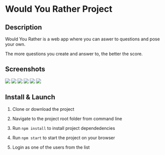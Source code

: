 # Would You Rather Project

## Description

Would You Rather is a web app where you can aswer to questions and pose your own.

The more questions you create and answer to, the better the score.

## Screenshots

![](https://res.cloudinary.com/ninaw/image/upload/c_scale,w_375/v1594736814/would_you_rather_1_krwqat.png)
![](https://res.cloudinary.com/ninaw/image/upload/c_scale,w_375/v1594736815/would_you_rather_2_njms80.png)
![](https://res.cloudinary.com/ninaw/image/upload/c_scale,w_375/v1594736814/would_you_rather_3_hsmuj3.png)
![](https://res.cloudinary.com/ninaw/image/upload/c_scale,w_375/v1594736811/would_you_rather_4_uvgglb.png)
![](https://res.cloudinary.com/ninaw/image/upload/c_scale,w_375/v1594736817/would_you_rather_5_lokspq.png)
![](https://res.cloudinary.com/ninaw/image/upload/c_scale,w_375/v1594736812/would_you_rather_6_hpcqse.png)

## Install & Launch

1. Clone or download the project

2. Navigate to the project root folder from command line

3. Run `npm install` to install project dependedencies

4. Run `npm start` to start the project on your browser

5. Login as one of the users from the list
